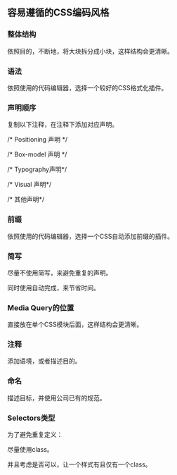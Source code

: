 容易遵循的CSS编码风格
---------------------

### 整体结构 

依照目的，不断地，将大块拆分成小块，这样结构会更清晰。

### 语法

依照使用的代码编辑器，选择一个较好的CSS格式化插件。

### 声明顺序

复制以下注释，在注释下添加对应声明。

/\* Positioning 声明 \*/

/\* Box-model 声明 \*/

/\* Typography声明\*/

/\* Visual 声明\*/

/\* 其他声明\*/

### 前缀

依照使用的代码编辑器，选择一个CSS自动添加前缀的插件。

### 简写

尽量不使用简写，来避免重复的声明。

同时使用自动完成，来节省时间。

### Media Query的位置

直接放在单个CSS模块后面，这样结构会更清晰。

### 注释

添加语境，或者描述目的。

### 命名

描述目标，并使用公司已有的规范。

### Selectors类型

为了避免重复定义：

尽量使用class。

并且考虑是否可以，让一个样式有且仅有一个class。


